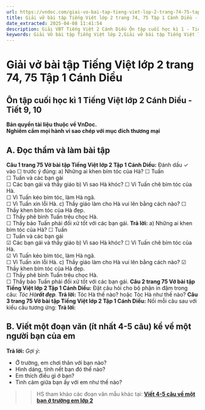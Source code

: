 ```yaml
---
url: https://vndoc.com/giai-vo-bai-tap-tieng-viet-lop-2-trang-74-75-tap-1-canh-dieu-321352
title: Giải vở bài tập Tiếng Việt lớp 2 trang 74, 75 Tập 1 Cánh Diều - VnDoc.com
date_extracted: 2025-04-08 11:41:54
description: Giải VBT Tiếng Việt 2 Cánh Diều Ôn tập cuối học kì 1 - Tiết 9, 10 trang 74 được biên soạn nhằm giúp các em HS học tập tốt môn Tiếng Việt lớp 2 Cánh Diều. Mời các bạn tham khảo.
keywords: Giải Vở bài tập Tiếng Việt lớp 2,Giải vở bài tập Tiếng Việt lớp 2 trang 74 Tập 1 Cánh Diều,Giải Ôn tập cuối học kì 1 Tiếng Việt lớp 2 Cánh Diều Vở bài tập,Bài 18 Ôn tập cuối học kì 1 lớp 2 Vở bài tập,Giải VBT Tiếng Việt lớp 2 Tập 1 trang 74 Cánh Diều,Giải Ôn tập cuối học kì 1 Tiếng Việt lớp 2 Cánh Diều,Giải vbt Tiếng Việt lớp 2
---
```


# Giải vở bài tập Tiếng Việt lớp 2 trang 74, 75 Tập 1 Cánh Diều
## **Ôn tập cuối học kì 1 Tiếng Việt lớp 2 Cánh Diều - Tiết 9, 10**
**Bản quyền tài liệu thuộc về VnDoc.**  
**Nghiêm cấm mọi hành vi sao chép với mục đích thương mại**
## **A. Đọc thầm và làm bài tập**
**Câu 1 trang 75 Vở bài tập Tiếng Việt lớp 2 Tập 1 Cánh Diều:** Đánh dấu ✓ vào ☐ trước ý đúng:
a\) Những ai khen bím tóc của Hà?
☐ Tuấn  
☐ Tuấn và các bạn gái  
☐ Các bạn gái và thầy giáo
b\) Vì sao Hà khóc?
☐ Vì Tuấn chê bím tóc của Hà.  
☐ Vì Tuấn kéo bím tóc, làm Hà ngã.  
☐ Vì Tuấn xin lỗi Hà.
c\) Thầy giáo làm cho Hà vui lên bằng cách nào?
☐ Thầy khen bím tóc của Hà đẹp.  
☐ Thầy phê bình Tuấn trêu chọc Hà.  
☐ Thầy bảo Tuấn phải đối xử tốt với các bạn gái.
**Trả lời:**
a\) Những ai khen bím tóc của Hà?
☐ Tuấn  
☐ Tuấn và các bạn gái  
☑ Các bạn gái và thầy giáo
b\) Vì sao Hà khóc?
☐ Vì Tuấn chê bím tóc của Hà.  
☑ Vì Tuấn kéo bím tóc, làm Hà ngã.  
☐ Vì Tuấn xin lỗi Hà.
c\) Thầy giáo làm cho Hà vui lên bằng cách nào?
☑ Thầy khen bím tóc của Hà đẹp.  
☐ Thầy phê bình Tuấn trêu chọc Hà.  
☐ Thầy bảo Tuấn phải đối xử tốt với các bạn gái.
**Câu 2 trang 75 Vở bài tập Tiếng Việt lớp 2 Tập 1 Cánh Diều:** Đặt câu hỏi cho bộ phận in đậm trong câu: _Tóc Hà**rất đẹp**._
**Trả lời:**
Tóc Hà thế nào? hoặc Tóc Hà như thế nào?
**Câu 3 trang 75 Vở bài tập Tiếng Việt lớp 2 Tập 1 Cánh Diều:** Nối mỗi câu sau với kiểu câu tương ứng:
**Trả lời:**
## **B. Viết một đoạn văn \(ít nhất 4-5 câu\) kể về một người bạn của em**
**Trả lời:**
_Gợi ý:_
  * Ở trường, em chơi thân với bạn nào?
  * Hình dáng, tính nết bạn đó thế nào?
  * Em thích điều gì ở bạn?
  * Tình cảm giữa bạn ấy với em như thế nào?

>> HS tham khảo các đoạn văn mẫu khác tại: **[Viết 4-5 câu về một bạn ở trường em lớp 2](<https://vndoc.com/viet-4-5-cau-ve-mot-ban-o-truong-em-lop-2-250096>)**
